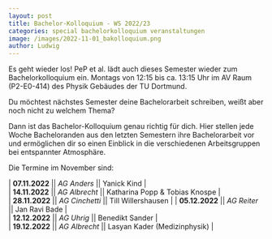 ```yaml
---
layout: post
title: Bachelor-Kolloquium - WS 2022/23
categories: special bachelorkolloquium veranstaltungen
image: /images/2022-11-01_bakolloquium.png
author: Ludwig
---
```

Es geht wieder los! PeP et al. lädt auch dieses Semester wieder zum Bachelorkolloquium ein. 
Montags von 12:15 bis ca. 13:15 Uhr im AV Raum (P2-E0-414) des Physik Gebäudes der TU Dortmund.

Du möchtest nächstes Semester deine Bachelorarbeit schreiben, weißt aber noch nicht zu welchem Thema? 

Dann ist das Bachelor-Kolloquium genau richtig für dich. 
Hier stellen jede Woche Bacheloranden aus den letzten Semestern ihre Bachelorarbeit vor und ermöglichen dir so einen Einblick in die verschiedenen Arbeitsgruppen bei entspannter Atmosphäre. 

Die Termine im November sind:

| **07.11.2022** || *AG Anders*  || Yanick Kind |               
| **14.11.2022** || *AG Albrecht*  || Katharina Popp & Tobias Knospe |  
| **28.11.2022** || *AG Cinchetti*  || Till Willershausen |
| **05.12.2022** || *AG Reiter*  || Jan Ravi Bade  |               
| **12.12.2022** || *AG Uhrig*  || Benedikt Sander |  
| **19.12.2022** || *AG Albrecht*  || Lasyan Kader (Medizinphysik) |
